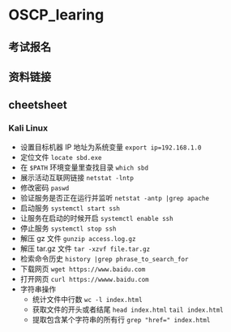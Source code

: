 # OSCP_learing

## 考试报名

## 资料链接

## cheetsheet 

### Kali Linux

* 设置目标机器 IP 地址为系统变量
`export ip=192.168.1.0`
* 定位文件
`locate sbd.exe`
* 在 `$PATH` 环境变量里查找目录 `which sbd`
* 展示活动互联网链接 `netstat -lntp`
* 修改密码 `paswd`
* 验证服务是否正在运行并监听 `netstat -antp |grep apache`
* 启动服务 `systemctl start ssh`
* 让服务在启动的时候开启 `systemctl enable ssh`
* 停止服务 `systemctl stop ssh`
* 解压 gz 文件 `gunzip access.log.gz`
* 解压 tar.gz 文件 `tar -xzvf file.tar.gz`
* 检索命令历史 `history |grep phrase_to_search_for`
* 下载网页 `wget https://www.baidu.com`
* 打开网页 `curl https://wwww.baidu.com`
* 字符串操作
  * 统计文件中行数
  `wc -l index.html`
  * 获取文件的开头或者结尾
  `head index.html`
  `tail index.html`
  * 提取包含某个字符串的所有行
  `grep "href=" index.html`
  
